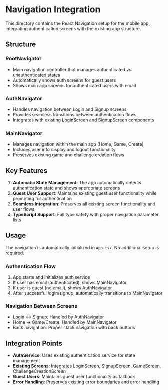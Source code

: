 # Navigation Integration

This directory contains the React Navigation setup for the mobile app, integrating authentication screens with the existing app structure.

## Structure

### RootNavigator
- Main navigation controller that manages authenticated vs unauthenticated states
- Automatically shows auth screens for guest users
- Shows main app screens for authenticated users with email

### AuthNavigator
- Handles navigation between Login and Signup screens
- Provides seamless transitions between authentication flows
- Integrates with existing LoginScreen and SignupScreen components

### MainNavigator
- Manages navigation within the main app (Home, Game, Create)
- Includes user info display and logout functionality
- Preserves existing game and challenge creation flows

## Key Features

1. **Automatic State Management**: The app automatically detects authentication state and shows appropriate screens
2. **Guest User Support**: Maintains existing guest user functionality while prompting for authentication
3. **Seamless Integration**: Preserves all existing screen functionality and user flows
4. **TypeScript Support**: Full type safety with proper navigation parameter lists

## Usage

The navigation is automatically initialized in `App.tsx`. No additional setup is required.

### Authentication Flow
1. App starts and initializes auth service
2. If user has email (authenticated), shows MainNavigator
3. If user is guest (no email), shows AuthNavigator
4. After successful login/signup, automatically transitions to MainNavigator

### Navigation Between Screens
- Login ↔ Signup: Handled by AuthNavigator
- Home → Game/Create: Handled by MainNavigator
- Back navigation: Proper stack navigation with back buttons

## Integration Points

- **AuthService**: Uses existing authentication service for state management
- **Existing Screens**: Integrates LoginScreen, SignupScreen, GameScreen, ChallengeCreationScreen
- **Guest Users**: Maintains guest user functionality as fallback
- **Error Handling**: Preserves existing error boundaries and error handling